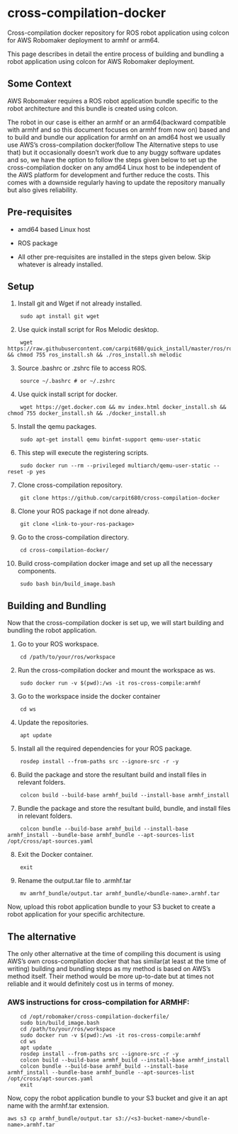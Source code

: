 # cross-compilation-docker
Cross-compilation docker repository for ROS robot application using colcon for AWS Robomaker deployment to armhf or arm64.

This page describes in detail the entire process of building and bundling a robot application using colcon for AWS Robomaker deployment.

## Some Context

AWS Robomaker requires a ROS robot application bundle specific to the robot architecture and this bundle is created using colcon. 

The robot in our case is either an armhf or an arm64(backward compatible with armhf and so this document focuses on armhf from now on) based and to build and bundle our application for armhf on an amd64 host we usually use AWS’s cross-compilation docker(follow The Alternative steps to use that) but it occasionally doesn’t work due to any buggy software updates and so, we have the option to follow the steps given below to set up the cross-compilation docker on any amd64 Linux host to be independent of the AWS platform for development and further reduce the costs. This comes with a downside regularly having to update the repository manually but also gives reliability.

## Pre-requisites

* amd64 based Linux host

* ROS package

* All other pre-requisites are installed in the steps given below. Skip whatever is already installed.

## Setup

1. Install git and Wget if not already installed.
```
    sudo apt install git wget
```
2. Use quick install script for Ros Melodic desktop.
```
    wget https://raw.githubusercontent.com/carpit680/quick_install/master/ros/ros_install.sh && chmod 755 ros_install.sh && ./ros_install.sh melodic
```
3. Source .bashrc or .zshrc file to access ROS.
```
    source ~/.bashrc # or ~/.zshrc
```
4. Use quick install script for docker.
```
    wget https://get.docker.com && mv index.html docker_install.sh && chmod 755 docker_install.sh && ./docker_install.sh
```
5. Install the qemu packages.
```
    sudo apt-get install qemu binfmt-support qemu-user-static 
```
6. This step will execute the registering scripts.
```
    sudo docker run --rm --privileged multiarch/qemu-user-static --reset -p yes 
```
7. Clone cross-compilation repository.
```
    git clone https://github.com/carpit680/cross-compilation-docker
```
8. Clone your ROS package if not done already.
```
    git clone <link-to-your-ros-package> 
```
9. Go to the cross-compilation directory.
```
    cd cross-compilation-docker/
```
10. Build cross-compilation docker image and set up all the necessary components.
```
    sudo bash bin/build_image.bash
```
## Building and Bundling

Now that the cross-compilation docker is set up, we will start building and bundling the robot application.

1. Go to your ROS workspace.
```
    cd /path/to/your/ros/workspace
```
2. Run the cross-compilation docker and mount the workspace as ws.
```
    sudo docker run -v $(pwd):/ws -it ros-cross-compile:armhf
```
3. Go to the workspace inside the docker container
```
    cd ws
```
4. Update the repositories.
```
    apt update
```
5. Install all the required dependencies for your ROS package.
```
    rosdep install --from-paths src --ignore-src -r -y
```
6. Build the package and store the resultant build and install files in relevant folders.
```
    colcon build --build-base armhf_build --install-base armhf_install
```
7. Bundle the package and store the resultant build, bundle, and install files in relevant folders.
```
    colcon bundle --build-base armhf_build --install-base armhf_install --bundle-base armhf_bundle --apt-sources-list /opt/cross/apt-sources.yaml
```
8. Exit the Docker container.
```
    exit
```
9. Rename the output.tar file to <bundle-name>.armhf.tar
```
    mv amrhf_bundle/output.tar armhf_bundle/<bundle-name>.armhf.tar
```
Now, upload this robot application bundle to your S3 bucket to create a robot application for your specific architecture.

## The alternative

The only other alternative at the time of compiling this document is using AWS’s own cross-compilation docker that has similar(at least at the time of writing) building and bundling steps as my method is based on AWS’s method itself. Their method would be more up-to-date but at times not reliable and it would definitely cost us in terms of money.

### AWS instructions for cross-compilation for ARMHF:
```
    cd /opt/robomaker/cross-compilation-dockerfile/
    sudo bin/build_image.bash      
    cd /path/to/your/ros/workspace
    sudo docker run -v $(pwd):/ws -it ros-cross-compile:armhf
    cd ws
    apt update
    rosdep install --from-paths src --ignore-src -r -y
    colcon build --build-base armhf_build --install-base armhf_install
    colcon bundle --build-base armhf_build --install-base armhf_install --bundle-base armhf_bundle --apt-sources-list /opt/cross/apt-sources.yaml
    exit
```
Now, copy the robot application bundle to your S3 bucket and give it an apt name with the armhf.tar extension.
```
aws s3 cp armhf_bundle/output.tar s3://<s3-bucket-name>/<bundle-name>.armhf.tar
```
